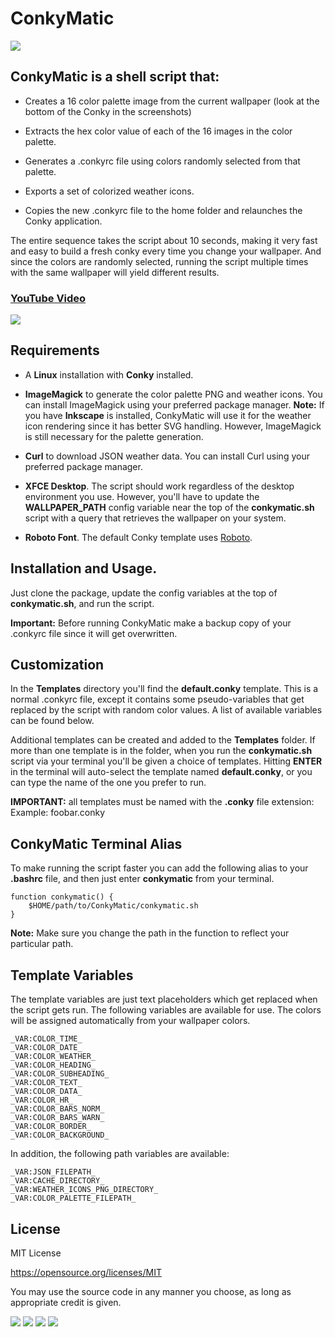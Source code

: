 # ConkyMatic

<img src="https://i.imgur.com/5C8xmwo.png" />

## ConkyMatic is a shell script that:

* Creates a 16 color palette image from the current wallpaper (look at the bottom of the Conky in the screenshots)

* Extracts the hex color value of each of the 16 images in the color palette.

* Generates a .conkyrc file using colors randomly selected from that palette. 

* Exports a set of colorized weather icons.

* Copies the new .conkyrc file to the home folder and relaunches the Conky application.

The entire sequence takes the script about 10 seconds, making it very fast and easy to build a fresh conky every time you change your wallpaper. And since the colors are randomly selected, running the script multiple times with the same wallpaper will yield different results.

### [YouTube Video](https://youtu.be/1oh5d-5QJ0U)

<img src="https://i.imgur.com/Za81gmK.png" />

## Requirements
* A __Linux__ installation with __Conky__ installed.

* __ImageMagick__ to generate the color palette PNG and weather icons. You can install ImageMagick using your preferred package manager. __Note:__ If you have __Inkscape__ is installed, ConkyMatic will use it for the weather icon rendering since it has better SVG handling. However, ImageMagick is still necessary for the palette generation.

* __Curl__ to download JSON weather data. You can install Curl using your preferred package manager.

* __XFCE Desktop__. The script should work regardless of the desktop environment you use. However, you'll have to update the __WALLPAPER_PATH__ config variable near the top of the __conkymatic.sh__ script with a query that retrieves the wallpaper on your system.

* __Roboto Font__. The default Conky template uses [Roboto](https://www.dafont.com/roboto.font).

## Installation and Usage.
Just clone the package, update the config variables at the top of __conkymatic.sh__, and run the script.

__Important:__ Before running ConkyMatic make a backup copy of your .conkyrc file since it will get overwritten. 


## Customization
In the __Templates__ directory you'll find the __default.conky__ template. This is a normal .conkyrc file, except it contains some pseudo-variables that get replaced by the script with random color values. A list of available variables can be found below.

Additional templates can be created and added to the __Templates__ folder. If more than one template is in the folder, when you run the __conkymatic.sh__ script via your terminal you'll be given a choice of templates. Hitting __ENTER__ in the terminal will auto-select the template named __default.conky__, or you can type the name of the one you prefer to run.

__IMPORTANT:__ all templates must be named with the __.conky__ file extension: Example: foobar.conky

## ConkyMatic Terminal Alias
To make running the script faster you can add the following alias to your __.bashrc__ file, and then just enter __conkymatic__ from your terminal.

    function conkymatic() {
        $HOME/path/to/ConkyMatic/conkymatic.sh
    }

__Note:__ Make sure you change the path in the function to reflect your particular path.

## Template Variables
The template variables are just text placeholders which get replaced when the script gets run. The following variables are available for use. The colors will be assigned automatically from your wallpaper colors.

    

    _VAR:COLOR_TIME_
    _VAR:COLOR_DATE_
    _VAR:COLOR_WEATHER_
    _VAR:COLOR_HEADING_
    _VAR:COLOR_SUBHEADING_
    _VAR:COLOR_TEXT_
    _VAR:COLOR_DATA_
    _VAR:COLOR_HR_
    _VAR:COLOR_BARS_NORM_
    _VAR:COLOR_BARS_WARN_
    _VAR:COLOR_BORDER_
    _VAR:COLOR_BACKGROUND_

In addition, the following path variables are available:

    _VAR:JSON_FILEPATH_
    _VAR:CACHE_DIRECTORY_
    _VAR:WEATHER_ICONS_PNG_DIRECTORY_
    _VAR:COLOR_PALETTE_FILEPATH_


## License

MIT License

https://opensource.org/licenses/MIT

You may use the source code in any manner you choose, as long as appropriate credit is given.


<img src="https://i.imgur.com/Z6UPjym.png" />

<img src="https://i.imgur.com/lKZKCx3.png" />

<img src="https://i.imgur.com/rsVC1AX.png" />

<img src="https://i.imgur.com/udb0bqo.png" />


